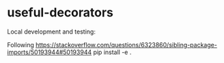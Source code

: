 # useful-decorators

Local development and testing:

Following https://stackoverflow.com/questions/6323860/sibling-package-imports/50193944#50193944
pip install -e .